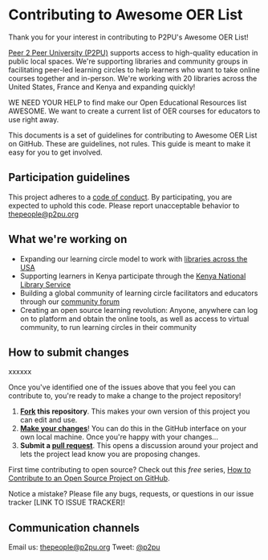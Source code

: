 # Contributing to Awesome OER List

Thank you for your interest in contributing to P2PU's Awesome OER List!

[Peer 2 Peer University (P2PU)](https://www.p2pu.org/en/) supports access to high-quality education in public local spaces. We're supporting libraries and community groups in facilitating peer-led learning circles to help learners who want to take online courses together and in-person. We're working with 20 libraries across the United States, France and Kenya and expanding quickly!

WE NEED YOUR HELP to find make our Open Educational Resources list AWESOME. We want to create a current list of OER courses for educators to use right away.

This documents is a set of guidelines for contributing to Awesome OER List on GitHub. These are guidelines, not rules. This guide is meant to make it easy for you to get involved.

## Participation guidelines

This project adheres to a [code of conduct](CODE_OF_CONDUCT.md). By participating, you are expected to uphold this code. Please report unacceptable behavior to thepeople@p2pu.org

## What we're working on

* Expanding our learning circle model to work with [libraries across the USA](http://info.p2pu.org/2017/05/16/peer-2-peer-coast-2-coast/)
* Supporting learners in Kenya participate through the [Kenya National Library Service](http://www.eifl.net/news/public-library-has-put-me-right-path)
* Building a global community of learning circle facilitators and educators through our [community forum](https://groups.google.com/a/p2pu.org/forum/#!forum/community)
* Creating an open source learning revolution: Anyone, anywhere can log on to platform and obtain the online tools, as well as access to virtual community, to run learning circles in their community 

## How to submit changes

xxxxxx

Once you've identified one of the issues above that you feel you can contribute to, you're ready to make a change to the project repository!
 
1. **[Fork](https://help.github.com/articles/fork-a-repo/) this repository**. This makes your own version of this project you can edit and use.
2. **[Make your changes](https://guides.github.com/activities/forking/#making-changes)**! You can do this in the GitHub interface on your own local machine. Once you're happy with your changes...
3. **Submit a [pull request](https://help.github.com/articles/proposing-changes-to-a-project-with-pull-requests/)**. This opens a discussion around your project and lets the project lead know you are proposing changes.

First time contributing to open source? Check out this *free* series, [How to Contribute to an Open Source Project on GitHub](https://egghead.io/series/how-to-contribute-to-an-open-source-project-on-github).

Notice a mistake? Please file any bugs, requests, or questions in our issue tracker [LINK TO ISSUE TRACKER]!

## Communication channels

Email us: thepeople@p2pu.org
Tweet: [@p2pu](www.twitter.com/p2pu)

